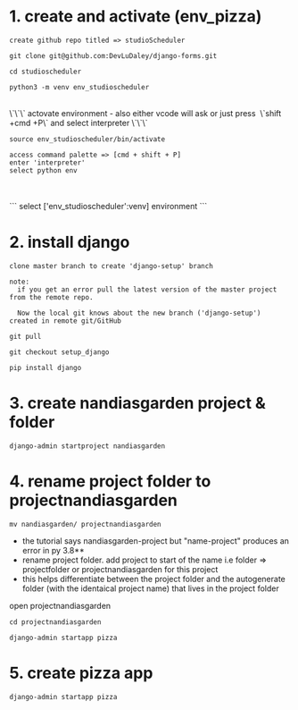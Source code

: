 # 1\. create and activate \(env\_pizza\)

```
create github repo titled => studioScheduler
```

`git clone git@github.com:DevLuDaley/django-forms.git`

`cd studioscheduler`

`python3 -m venv env_studioscheduler`

<br>
\`\`\`
actovate environment - also either vcode will ask or just press  \`shift +cmd +P\` and select interpreter
\`\`\`

`source env_studioscheduler/bin/activate`

```
access command palette => [cmd + shift + P]
enter 'interpreter'
select python env
```
<br>
<br>
```
select ['env_studioscheduler':venv] environment
```

# 2\. install django

```
clone master branch to create 'django-setup' branch

note:
  if you get an error pull the latest version of the master project from the remote repo.

  Now the local git knows about the new branch ('django-setup') created in remote git/GitHub
```

`git pull`

`git checkout setup_django`

`pip install django`

# 3\. create nandiasgarden project & folder

`django-admin startproject nandiasgarden`

# 4\. rename project folder to projectnandiasgarden

`mv nandiasgarden/ projectnandiasgarden`

* the tutorial says nandiasgarden-project but "name-project" produces an error in py 3.8\*\*
* rename project folder. add project to start of the name i.e folder => projectfolder or projectnandiasgarden for this project
* this helps differentiate between the project folder and the autogenerate folder (with the identaical project name) that lives in the project folder

open projectnandiasgarden

`cd projectnandiasgarden`

`django-admin startapp pizza`

# 5\. create pizza app

`django-admin startapp pizza`